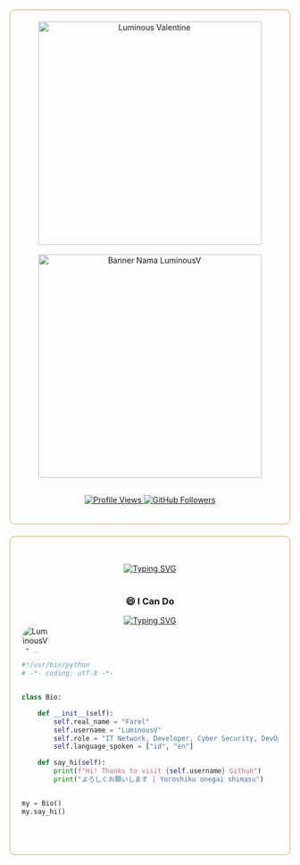 <!-- ####### First Section #######-->

<div style="border: 2px solid #E7CFAA; border-radius: 10px; padding: 20px; margin-bottom: 20px;">

<div align="center">

  <!-- Gif Image -->
  <img src="https://media1.tenor.com/m/h5Lzr5BnGGAAAAAd/anime-luminous.gif" alt="Luminous Valentine" width="400"/>

  <div class="tenor-gif-embed" data-postid="9769138477087529056" data-share-method="host" data-aspect-ratio="1" data-width="100%"><a href="https://tenor.com/view/anime-luminous-luminus-luminas-valentine-gif-9769138477087529056"></div>

  <br>

  <!-- Name Banner -->
  <a href="https://github.com/LuminousVar">
    <img src="https://see.fontimg.com/api/rf5/dr2lZ/NzU2OTRhODgxMWYwNGRlZGI5NTFmYmQ1N2M0MTVjOTcudHRm/THVtaW5vdXNW/moomello-free-regular.png?r=fs&h=87&w=1333&fg=FFFFFF&bg=353D4B&tb=1&s=65" alt="Banner Nama LuminousV" width="400">
  </a>

</div>

<br/>

<!-- Follow Buttons -->
<p align="center">
  <a href="https://komarev.com/ghpvc/?username=LuminousVar&color=E7CFAA">
    <img src="https://komarev.com/ghpvc/?username=LuminousVar&color=4C47F1" alt="Profile Views"/>
  </a>
  <a href="https://github.com/LuminousVar"><img src="https://img.shields.io/github/followers/LuminousVar?label=Follow&style=social" alt="GitHub Followers"></a>
</p>

</div>




<!-- ####### Second Section #######-->
<div style="border: 2px solid #E7CFAA; border-radius: 10px; padding: 20px; margin-bottom: 20px;">

<!-- Typing SVG -->
<p align="center">
    <a href="https://github.com/LuminousVar">
        <img src="" />
    </a>
</p>

<div align="center">
  <a href="https://git.io/typing-svg">
    <img src="https://readme-typing-svg.demolab.com?font=Fira+Code&size=22&pause=1000&color=4C47F1&center=true&width=435&lines=Hello%2C+my+name+is+LuminousV" alt="Typing SVG" />
  </a>
</div>

<br/>

<div align="center">
  <h3>😄 I Can Do</h3>
  <a href="https://git.io/typing-svg">
    <img src="https://readme-typing-svg.demolab.com?font=Fira+Code&size=22&pause=1000&color=4C47F1&center=true&width=435&lines=Network;Coding;Cyber+Security;DevOps;Server+Management" alt="Typing SVG" />
  </a>
</div>

  <img src="https://avatars.githubusercontent.com/u/116353512?v=4" width="50" height="50" alt="LuminousV's Avatar" style="border-radius: 50%;"/>


<!-- Chatting Reference -->

```python
#!/usr/bin/python
# -*- coding: utf-8 -*-


class Bio:

    def __init__(self):
        self.real_name = "Farel"
        self.username = "LuminousV"
        self.role = "IT Network, Developer, Cyber Security, DevOps"
        self.language_spoken = ["id", "en"]

    def say_hi(self):
        print(f"Hi! Thanks to visit {self.username} Github")
        print("よろしくお願いします | Yoroshiku onegai shimasu")


my = Bio()
my.say_hi()
```

<br>
<br>